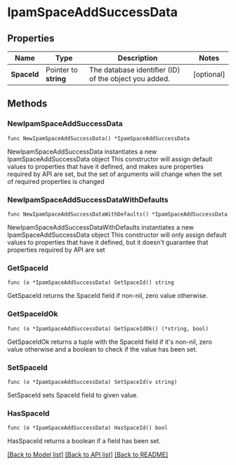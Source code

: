 # IpamSpaceAddSuccessData

## Properties

Name | Type | Description | Notes
------------ | ------------- | ------------- | -------------
**SpaceId** | Pointer to **string** | The database identifier (ID) of the object you added. | [optional] 

## Methods

### NewIpamSpaceAddSuccessData

`func NewIpamSpaceAddSuccessData() *IpamSpaceAddSuccessData`

NewIpamSpaceAddSuccessData instantiates a new IpamSpaceAddSuccessData object
This constructor will assign default values to properties that have it defined,
and makes sure properties required by API are set, but the set of arguments
will change when the set of required properties is changed

### NewIpamSpaceAddSuccessDataWithDefaults

`func NewIpamSpaceAddSuccessDataWithDefaults() *IpamSpaceAddSuccessData`

NewIpamSpaceAddSuccessDataWithDefaults instantiates a new IpamSpaceAddSuccessData object
This constructor will only assign default values to properties that have it defined,
but it doesn't guarantee that properties required by API are set

### GetSpaceId

`func (o *IpamSpaceAddSuccessData) GetSpaceId() string`

GetSpaceId returns the SpaceId field if non-nil, zero value otherwise.

### GetSpaceIdOk

`func (o *IpamSpaceAddSuccessData) GetSpaceIdOk() (*string, bool)`

GetSpaceIdOk returns a tuple with the SpaceId field if it's non-nil, zero value otherwise
and a boolean to check if the value has been set.

### SetSpaceId

`func (o *IpamSpaceAddSuccessData) SetSpaceId(v string)`

SetSpaceId sets SpaceId field to given value.

### HasSpaceId

`func (o *IpamSpaceAddSuccessData) HasSpaceId() bool`

HasSpaceId returns a boolean if a field has been set.


[[Back to Model list]](../README.md#documentation-for-models) [[Back to API list]](../README.md#documentation-for-api-endpoints) [[Back to README]](../README.md)


